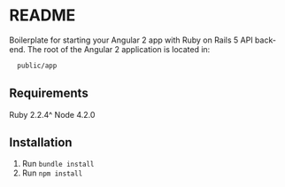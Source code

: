 # README

Boilerplate for starting your Angular 2 app with Ruby on Rails 5 API back-end.
The root of the Angular 2 application is located in:
```bash
  public/app
```
## Requirements
 Ruby 2.2.4^
 Node 4.2.0
## Installation
 1. Run `bundle install`
 2. Run `npm install`
